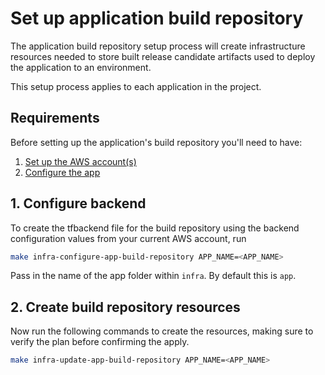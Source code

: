 # Set up application build repository

The application build repository setup process will create infrastructure resources needed to store built release candidate artifacts used to deploy the application to an environment.

This setup process applies to each application in the project.

## Requirements

Before setting up the application's build repository you'll need to have:

1. [Set up the AWS account(s)](./set-up-aws-accounts.md)
2. [Configure the app](/infra/app/app-config/main.tf)

## 1. Configure backend

To create the tfbackend file for the build repository using the backend configuration values from your current AWS account, run

```bash
make infra-configure-app-build-repository APP_NAME=<APP_NAME>
```

Pass in the name of the app folder within `infra`. By default this is `app`.

## 2. Create build repository resources

Now run the following commands to create the resources, making sure to verify the plan before confirming the apply.

```bash
make infra-update-app-build-repository APP_NAME=<APP_NAME>
```